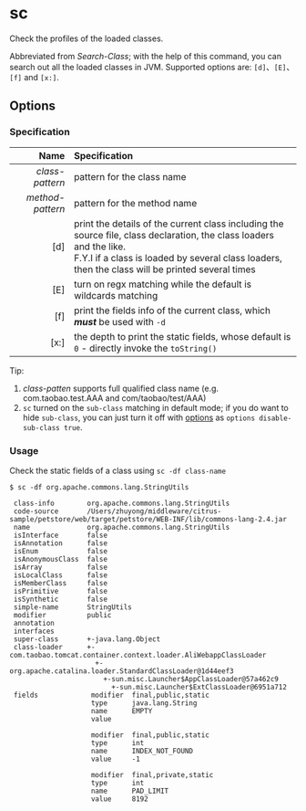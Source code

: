 sc
==

Check the profiles of the loaded classes.

Abbreviated from *Search-Class*; with the help of this command, you can search out all the loaded classes in JVM. Supported options are: `[d]`、`[E]`、`[f]` and `[x:]`.

Options
-------

### Specification

|Name|Specification|
|---:|:---|
|*class-pattern*|pattern for the class name|
|*method-pattern*|pattern for the method name|
|[d]|print the details of the current class including the source file, class declaration, the class loaders and the like.<br/>F.Y.I if a class is loaded by several class loaders, then the class will be printed several times|
|[E]|turn on regx matching while the default is wildcards matching|
|[f]|print the fields info of the current class, which ***must*** be used with `-d`|
|[x:]|the depth to print the static fields, whose default is `0` - directly invoke the `toString()`|

Tip: 
1. *class-patten* supports full qualified class name (e.g. com.taobao.test.AAA and com/taobao/test/AAA) 
2. `sc` turned on the `sub-class` matching in default mode; if you do want to hide `sub-class`, you can just turn it off with [options](options.md) as `options disable-sub-class true`.

### Usage

Check the static fields of a class using `sc -df class-name`

```shell
$ sc -df org.apache.commons.lang.StringUtils

 class-info        org.apache.commons.lang.StringUtils
 code-source       /Users/zhuyong/middleware/citrus-sample/petstore/web/target/petstore/WEB-INF/lib/commons-lang-2.4.jar
 name              org.apache.commons.lang.StringUtils
 isInterface       false
 isAnnotation      false
 isEnum            false
 isAnonymousClass  false
 isArray           false
 isLocalClass      false
 isMemberClass     false
 isPrimitive       false
 isSynthetic       false
 simple-name       StringUtils
 modifier          public
 annotation
 interfaces
 super-class       +-java.lang.Object
 class-loader      +-com.taobao.tomcat.container.context.loader.AliWebappClassLoader
                     +-org.apache.catalina.loader.StandardClassLoader@1d44eef3
                       +-sun.misc.Launcher$AppClassLoader@57a462c9
                         +-sun.misc.Launcher$ExtClassLoader@6951a712
 fields             modifier  final,public,static
                    type      java.lang.String
                    name      EMPTY
                    value

                    modifier  final,public,static
                    type      int
                    name      INDEX_NOT_FOUND
                    value     -1

                    modifier  final,private,static
                    type      int
                    name      PAD_LIMIT
                    value     8192
```
